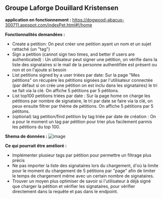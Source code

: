 ## Groupe Laforge Douillard Kristensen

**application en fonctionnement :** https://dogwood-abacus-300711.appspot.com/indexPet.html#!/home

**Fonctionnalités demandées :**
- Create a petition: On peut créer une petition ayant un nom et un sujet rattaché (un "tag")
- Sign a petition (cannot sign two times, and better if users are authenticated) : Un utilisateur peut signer une pétition, on vérifie dans la liste des signataires si le mail de la personne authentifiée est présent ou non et on l'ajoute si besoin
- List petitions  signed by a user triées par date: Sur la page "Mes pétitions" on récupère les pétitions signées par l'utilisateur connectée (par défaut si on crée une pétition on est inclu dans les signataires) le tri se fait via la clé. On affiche 5 pétitions par 5 pétitons.
- List top100 petitions triées par date : Sur la page home on charge les pétitions par nombre de signataire, le tri par date se faire via la clé, on peux ensuite filtrer par thème de pétitions. On affiche 5 pétitions par 5 pétitons.
- (optional) tag petition/find petition by tag triée par date de création : On a pour le moment un tag par pétition pour trier plus facilement parmis les pétitions du top 100.

**Shema de données :**
![image](https://user-images.githubusercontent.com/45417431/117510356-3a1a0c80-af8c-11eb-89bb-a858b26e2893.png)

**Ce qui pourrait être amélioré :**
 - Implémenter plusieur tags par pétition pour permettre un filtrage plus précis
 - Ne pas importer la liste des signataires lors du chargement, d'où la limite pour le moment du chargement de 5 pétitions par "page" afin de limiter le temps de chargement même avec un certain nombre de signataires.
 - Trouver un moyen plus optimiser de savoir si l'utilisateur à déjà signé que charger la pétition et vérifier les signataires, pour vérifier directement dans la requête et pas dans le endpoint.
